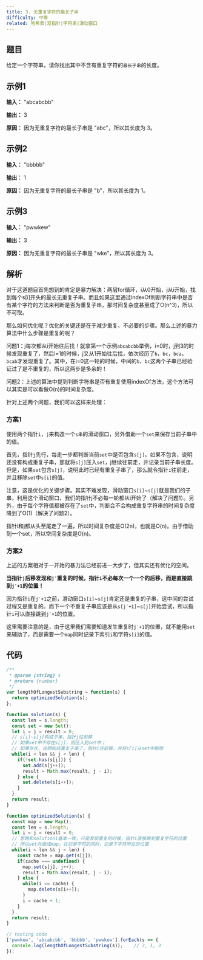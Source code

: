 ```yaml
---
title: 3. 无重复字符的最长子串
difficulty: 中等
related: 哈希表|双指针|字符串|滑动窗口
---
```


## 题目

给定一个字符串，请你找出其中不含有重复字符的`最长子串`的长度。

## 示例1

**输入：** "abcabcbb"

**输出：** 3

**原因：** 因为无重复字符的最长子串是 "abc"，所以其长度为 3。

## 示例2

**输入：** "bbbbb"

**输出：** 1

**原因：** 因为无重复字符的最长子串是 "b"，所以其长度为 1。

## 示例3

**输入：** "pwwkew"

**输出：** 3

**原因：** 因为无重复字符的最长子串是 "wke"，所以其长度为 3。

## 解析

对于这道题目首先想到的肯定是暴力解决：两层for循环，i从0开始，j从i开始，找到每个s[i]开头的最长无重复子串。而且如果这里通过indexOf判断字符串中是否有某个字符的方法来判断是否为重复子串，那时间复杂度甚至成了O(n^3)，所以不可取。

那么如何优化呢？优化的关键还是在于减少重复、不必要的步骤。那么上述的暴力算法中什么步骤是重复的呢？

问题1：j每次都从i开始往后找！就拿第一个示例`abcabcbb`举例，i=0时，j到3的时候发现重复了，然后i=1的时候，j又从1开始往后找，依次经历了`b`，`bc`，`bca`，`bcab`才发现重复了。其中，在i=0这一轮的时候，中间的`b`，`bc`这两个子串已经验证过了是不重复的，所以这两步是多余的！

问题2：上述的算法中提到判断字符串是否有重复使用indexOf方法，这个方法可以其实是可以看做O(n)的时间复杂度。

针对上述两个问题，我们可以这样来处理：

### 方案1

使用两个指针`i`，`j`来构造一个`s串`的滑动窗口，另外借助一个`set`来保存当前子串中的值。

首先，指针`j`先行，每走一步都判断当前`set`中是否包含`s[j]`。如果不包含，说明还没有构成重复子串，那就将`s[j]`压入`set`，j继续往前走，并记录当前子串长度。但是，如果`set`包含`s[j]`，说明此时已经有重复子串了，那么就令指针`i`往前走，并且移除`set`中`s[i]`的值。

注意，这是优化的关键步骤。其实不难发现，滑动窗口`s[i]`~`s[j]`就是我们的子串，利用这个滑动窗口，我们的指针j不必每一轮都从i开始了（解决了问题1）。另外，由于每个字符值都被存在了`set`中，判断会不会构成重复字符串的时间复杂度降到了O(1)（解决了问题2）。

指针i和j都从头至尾走了一遍，所以时间复杂度是O(2n)，也就是O(n)。由于借助到一个set，所以空间复杂度是O(n)。

### 方案2

上述的方案相对于一开始的暴力法已经前进一大步了，但其实还有优化的空间。

**当指针`j`后移发现和`j′`重复的时候，指针`i`不必每次一个一个的后移，而是直接跳到`j′+1`的位置！**

因为指针`i`在`j′+1`之前，滑动窗口`s[i]`~`s[j]`肯定还是重复的子串，这中间的尝试过程又是重复的。而下一个不重复子串应该是从`s[j′+1]`~`s[j]`开始尝试，所以指针`i`可以直接跳到`j′+1`的位置。

这里需要注意的是，由于这里我们需要知道发生重复时`j′+1`的位置，就不能用`set`来辅助了，而是需要一个`map`同时记录下索引`i`和字符`s[i]`的值。

## 代码

```javascript
/**
 * @param {string} s
 * @return {number}
 */
var lengthOfLongestSubstring = function(s) {
  return optimizedSolution(s);
};

function solution(s) {
  const len = s.length;
  const set = new Set();
  let i = j = result = 0;
  // s[i]~s[j]构成子串，指针j往前移
  // 如果set中不存在s[j]，则压入到set中；
  // 如果存在，说明构成重复子串了，指针i往前移，并将s[i]从set中剔除
  while(i < len && j < len) {
    if(!set.has(s[j])) {
      set.add(s[j++]);
      result = Math.max(result, j - i);
    } else {
      set.delete(s[i++]);
    }
  }
  return result;
}

function optimizedSolution(s) {
  const map = new Map();
  const len = s.length;
  let i = j = result = 0;
  // 思路和solution1基本一致，只是发现重复的时候，指针i直接跳到重复字符的位置
  // 所以set升级成map，在记录字符的同时，记录下字符所在的位置
  while(i < len && j < len) {
    const cache = map.get(s[j]);
    if(cache === undefined) {
      map.set(s[j], j++);
      result = Math.max(result, j - i);
    } else {
      while(i <= cache) {
        map.delete(s[i++]);
      }
      i = cache + 1;
    }
  }
  return result;
}

// testing code
['pwwkew', 'abcabcbb', 'bbbbb', 'pwwkew'].forEach(s => {
  console.log(lengthOfLongestSubstring(s));    // 3, 1, 3
});
```